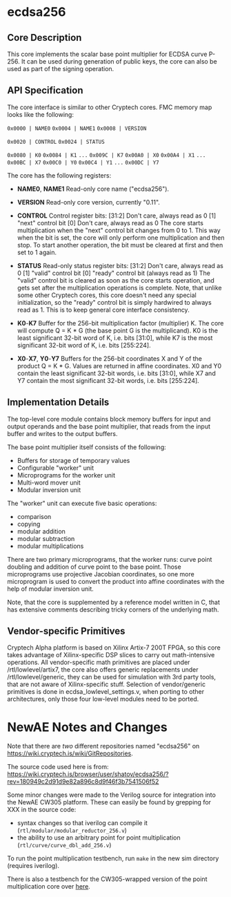 # ecdsa256

## Core Description

This core implements the scalar base point multiplier for ECDSA curve P-256. It can be used during generation of public keys, the core can also be used as part of the signing operation. 

## API Specification

The core interface is similar to other Cryptech cores. FMC memory map looks like the following:

`0x0000 | NAME0`
`0x0004 | NAME1`
`0x0008 | VERSION`

`0x0020 | CONTROL`
`0x0024 | STATUS`

`0x0080 | K0`
`0x0084 | K1`
`...`
`0x009C | K7`
`0x00A0 | X0`
`0x00A4 | X1`
`...`
`0x00BC | X7`
`0x00C0 | Y0`
`0x00C4 | Y1`
`...`
`0x00DC | Y7`

The core has the following registers:

 * **NAME0**, **NAME1**
Read-only core name ("ecdsa256").

 * **VERSION**
Read-only core version, currently "0.11".

 * **CONTROL**
Control register bits:
[31:2] Don't care, always read as 0
[1] "next" control bit
[0] Don't care, always read as 0
The core starts multiplication when the "next" control bit changes from 0 to 1. This way when the bit is set, the core will only perform one multiplication and then stop. To start another operation, the bit must be cleared at first and then set to 1 again.

 * **STATUS**
Read-only status register bits:
[31:2] Don't care, always read as 0
[1] "valid" control bit
[0] "ready" control bit (always read as 1)
The "valid" control bit is cleared as soon as the core starts operation, and gets set after the multiplication operations is complete. Note, that unlike some other Cryptech cores, this core doesn't need any special initialization, so the "ready" control bit is simply hardwired to always read as 1. This is to keep general core interface consistency.

 * **K0**-**K7**
Buffer for the 256-bit multiplication factor (multiplier) K. The core will compute Q = K * G (the base point G is the multiplicand). K0 is the least significant 32-bit word of K, i.e. bits [31:0], while K7 is the most significant 32-bit word of K, i.e. bits [255:224].

 * **X0**-**X7**, **Y0**-**Y7**
Buffers for the 256-bit coordinates X and Y of the product Q = K * G. Values are returned in affine coordinates. X0 and Y0 contain the least significant 32-bit words, i.e. bits [31:0], while X7 and Y7 contain the most significant 32-bit words, i.e. bits [255:224].

## Implementation Details

The top-level core module contains block memory buffers for input and output operands and the base point multiplier, that reads from the input buffer and writes to the output buffers.

The base point multiplier itself consists of the following:
 * Buffers for storage of temporary values
 * Configurable "worker" unit
 * Microprograms for the worker unit
 * Multi-word mover unit
 * Modular inversion unit

The "worker" unit can execute five basic operations:
 * comparison
 * copying
 * modular addition
 * modular subtraction
 * modular multiplications
 
There are two primary microprograms, that the worker runs: curve point doubling and addition of curve point to the base point. Those microprograms use projective Jacobian coordinates, so one more microprogram is used to convert the product into affine coordinates with the help of modular inversion unit.

Note, that the core is supplemented by a reference model written in C, that has extensive comments describing tricky corners of the underlying math.

## Vendor-specific Primitives

Cryptech Alpha platform is based on Xilinx Artix-7 200T FPGA, so this core takes advantage of Xilinx-specific DSP slices to carry out math-intensive operations. All vendor-specific math primitives are placed under /rtl/lowlevel/artix7, the core also offers generic replacements under /rtl/lowlevel/generic, they can be used for simulation with 3rd party tools, that are not aware of Xilinx-specific stuff. Selection of vendor/generic primitives is done in ecdsa_lowlevel_settings.v, when porting to other architectures, only those four low-level modules need to be ported.


# NewAE Notes and Changes

Note that there are *two* different repositories named "ecdsa256" on
https://wiki.cryptech.is/wiki/GitRepositories.

The source code used here is from:
https://wiki.cryptech.is/browser/user/shatov/ecdsa256/?rev=180949c2d91d9e82a896c8d9f46f3b7541506f52

Some minor changes were made to the Verilog source for integration into the
NewAE CW305 platform. These can easily be found by grepping for XXX in the
source code:

- syntax changes so that iverilog can compile it
  (`rtl/modular/modular_reductor_256.v`)
- the ability to use an arbitrary point for point multiplication
  (`rtl/curve/curve_dbl_add_256.v`)

To run the point multiplication testbench, run `make` in the new sim
directory (requires iverilog).

There is also a testbench for the CW305-wrapped version of the point
multiplication core over
[here](../../../vivado_examples/ecc_p256_pmul/sim/).

